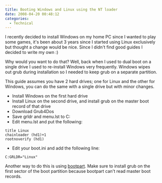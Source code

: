 ```yaml
---
title: Booting Windows and Linux using the NT loader
date: 2008-04-20 00:48:12
categories:
  - Technical
---
```


I recently decided to install Windows on my home PC since I wanted to play some games, it's been about 3 years since I started using Linux exclusively but thought a change would be nice. Since I didn't find good guides I decided to write my own :)<!--more-->

Why would you want to do that? Well, back when I used to dual boot on a single drive I used to re-install Windows very frequently. Windows wipes out grub during installation so I needed to keep grub on a separate partition.

This guide assumes you have 2 hard drives; one for Linux and the other for Windows, you can do the same with a single drive but with minor changes.

- Install Windows on the first hard drive
- Install Linux on the second drive, and install grub on the master boot record of that drive
- Download Grub4Dos
- Save grldr and menu.lst to C:
- Edit menu.lst and put the following:

```none
title Linux
chainloader (hd1)+1
rootnoverify (hd1)
```

- Edit your boot.ini and add the following line:

```none
C:GRLDR="Linux"
```

Another way to do this is using [bootpart](http://www.winimage.com/bootpart.htm). Make sure to install grub on the first sector of the boot partition because bootpart can't read master boot records.
